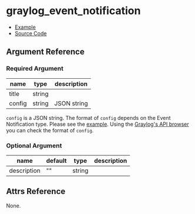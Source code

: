 # graylog_event_notification

* [Example](https://github.com/suzuki-shunsuke/go-graylog/blob/master/terraform/example/v0.12/event_notification.tf)
* [Source Code](https://github.com/suzuki-shunsuke/go-graylog/blob/master/terraform/graylog/resource_event_notification.go)

## Argument Reference

### Required Argument

name | type | description
--- | --- | ---
title | string |
config | string | JSON string

`config` is a JSON string.
The format of `config` depends on the Event Notification type.
Please see the [example](https://github.com/suzuki-shunsuke/go-graylog/blob/master/terraform/example/v0.12/event_notification.tf).
Using the [Graylog's API browser](https://docs.graylog.org/en/3.1/pages/configuration/rest_api.html) you can check the format of `config`.

### Optional Argument

name | default | type | description
--- | --- | --- | ---
description | ""| string |

## Attrs Reference

None.
